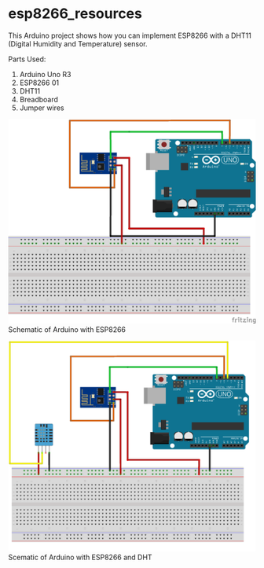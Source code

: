 # esp8266_resources
This Arduino project shows how you can implement ESP8266 with a DHT11 (Digital Humidity and Temperature) sensor. 

Parts Used:  
1. Arduino Uno R3  
2. ESP8266 01  
3. DHT11  
4. Breadboard  
5. Jumper wires  

![Screen](ESP8266_only_bb.png)
Schematic of Arduino with ESP8266

![Screen](ESP8266_with_DHT.png)
Scematic of Arduino with ESP8266 and DHT
